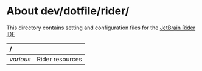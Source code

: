 # About dev/dotfile/rider/
This directory contains setting and configuration files for the [JetBrain Rider IDE](https://www.jetbrains.com/rider/)

| **/**     |                                                                                                          |
|:--------- |:-------------------------------------------------------------------------------------------------------- |
| *various* | Rider resources                                                                                          |